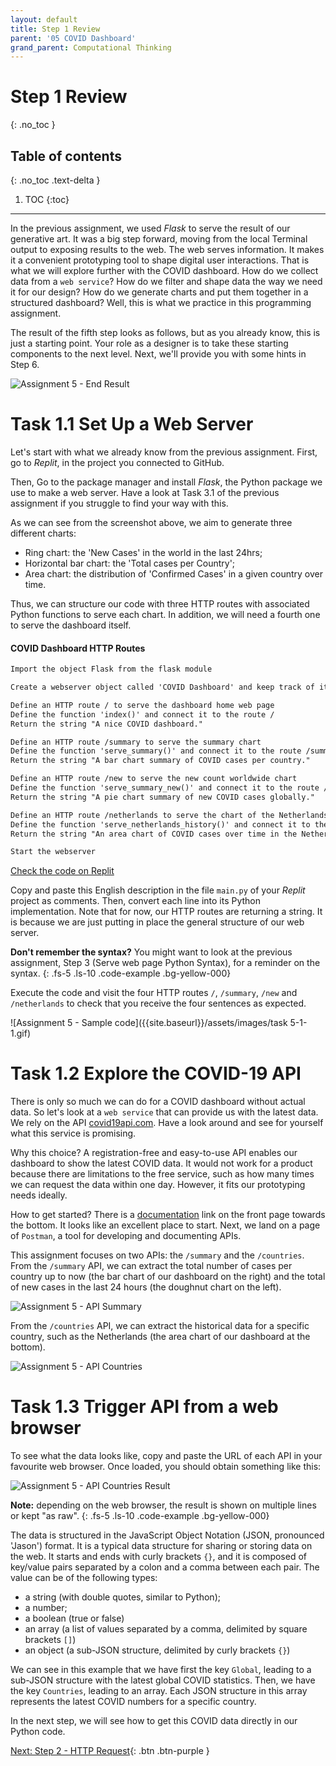 ```yaml
---
layout: default
title: Step 1 Review
parent: '05 COVID Dashboard'
grand_parent: Computational Thinking
---
```


# Step 1 Review

{: .no_toc }

## Table of contents

{: .no_toc .text-delta }

1. TOC
{:toc}

---

In the previous assignment, we used _Flask_ to serve the result of our generative art. It was a big step forward, moving from the local Terminal output to exposing results to the web. The web serves information. It makes it a convenient prototyping tool to shape digital user interactions. That is what we will explore further with the COVID dashboard. How do we collect data from a `web service`? How do we filter and shape data the way we need it for our design? How do we generate charts and put them together in a structured dashboard? Well, this is what we practice in this programming assignment.

The result of the fifth step looks as follows, but as you already know, this is just a starting point. Your role as a designer is to take these starting components to the next level. Next, we'll provide you with some hints in Step 6.

![Assignment 5 - End Result]({{site.baseurl}}/assets/images/assignment5-end-result.png)

# Task 1.1 Set Up a Web Server

Let's start with what we already know from the previous assignment. First, go to _Replit_, in the project you connected to GitHub.

Then, Go to the package manager and install _Flask_, the Python package we use to make a web server. Have a look at Task 3.1 of the previous assignment if you struggle to find your way with this.

As we can see from the screenshot above, we aim to generate three different charts:

- Ring chart: the 'New Cases' in the world in the last 24hrs;
- Horizontal bar chart: the 'Total cases per Country';
- Area chart: the distribution of 'Confirmed Cases' in a given country over time.

Thus, we can structure our code with three HTTP routes with associated Python functions to serve each chart. In addition, we will need a fourth one to serve the dashboard itself.

#### COVID Dashboard HTTP Routes

```markdown
Import the object Flask from the flask module

Create a webserver object called 'COVID Dashboard' and keep track of it in the variable called server

Define an HTTP route / to serve the dashboard home web page
Define the function 'index()' and connect it to the route /
Return the string "A nice COVID dashboard."

Define an HTTP route /summary to serve the summary chart
Define the function 'serve_summary()' and connect it to the route /summary
Return the string "A bar chart summary of COVID cases per country."

Define an HTTP route /new to serve the new count worldwide chart
Define the function 'serve_summary_new()' and connect it to the route /new
Return the string "A pie chart summary of new COVID cases globally."

Define an HTTP route /netherlands to serve the chart of the Netherlands
Define the function 'serve_netherlands_history()' and connect it to the route /netherlands
Return the string "An area chart of COVID cases over time in the Netherlands."

Start the webserver
```

[Check the code on Replit](https://replit.com/@dcdlab/covid-dashboard-step1)

Copy and paste this English description in the file `main.py` of your _Replit_ project as comments. Then, convert each line into its Python implementation. Note that for now, our HTTP routes are returning a string. It is because we are just putting in place the general structure of our web server.

**Don't remember the syntax?** You might want to look at the previous assignment, Step 3 (Serve web page Python Syntax), for a reminder on the syntax.
{: .fs-5 .ls-10 .code-example .bg-yellow-000}

Execute the code and visit the four HTTP routes `/`, `/summary`, `/new` and `/netherlands` to check that you receive the four sentences as expected.

![Assignment 5 - Sample code]({{site.baseurl}}/assets/images/task 5-1-1.gif)

# Task 1.2 Explore the COVID-19 API

There is only so much we can do for a COVID dashboard without actual data. So let's look at a `web service` that can provide us with the latest data. We rely on the API [covid19api.com](http://covid19api.com). Have a look around and see for yourself what this service is promising.

Why this choice? A registration-free and easy-to-use API enables our dashboard to show the latest COVID data. It would not work for a product because there are limitations to the free service, such as how many times we can request the data within one day. However, it fits our prototyping needs ideally.

How to get started? There is a [documentation](https://documenter.getpostman.com/view/10808728/SzS8rjbc) link on the front page towards the bottom. It looks like an excellent place to start. Next, we land on a page of `Postman`, a tool for developing and documenting APIs.

This assignment focuses on two APIs: the `/summary` and the `/countries`. From the `/summary` API, we can extract the total number of cases per country up to now (the bar chart of our dashboard on the right) and the total of new cases in the last 24 hours (the doughnut chart on the left).

![Assignment 5 - API Summary]({{site.baseurl}}/assets/images/assignment5-step1-countries.png)

From the `/countries` API, we can extract the historical data for a specific country, such as the Netherlands (the area chart of our dashboard at the bottom).

![Assignment 5 - API Countries]({{site.baseurl}}/assets/images/assignment5-step1-summary.png)

# Task 1.3 Trigger API from a web browser

To see what the data looks like, copy and paste the URL of each API in your favourite web browser. Once loaded, you should obtain something like this:

![Assignment 5 - API Countries Result]({{site.baseurl}}/assets/images/assignment5-step1-json.png)

**Note:** depending on the web browser, the result is shown on multiple lines or kept "as raw".
{: .fs-5 .ls-10 .code-example .bg-yellow-000}

The data is structured in the JavaScript Object Notation  (JSON, pronounced 'Jason') format. It is a typical data structure for sharing or storing data on the web. It starts and ends with curly brackets `{}`, and it is composed of key/value pairs separated by a colon and a comma between each pair. The value can be of the following types:

- a string (with double quotes, similar to Python);
- a number;
- a boolean (true or false)
- an array (a list of values separated by a comma, delimited by square brackets `[]`)
- an object (a sub-JSON structure, delimited by curly brackets `{}`)

We can see in this example that we have first the key `Global`, leading to a sub-JSON structure with the latest global COVID statistics. Then, we have the key `Countries`, leading to an array. Each JSON structure in this array represents the latest  COVID  numbers for a specific country.

In the next step, we will see how to get this COVID data directly in our Python code.

[Next: Step 2 - HTTP Request]({{site.baseurl}}/computational-thinking/05-covid-dashboard/step2-http-request/){: .btn .btn-purple }
